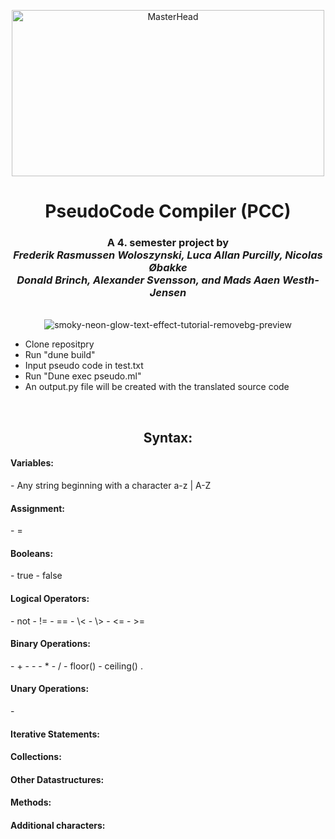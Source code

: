 <p align="center">
  <img src="https://blog.campaignmaster.co.uk/wp-content/uploads/2019/05/giphy.gif" alt="MasterHead" width="500" height="266">
</p>

<h1 align="center">PseudoCode Compiler (PCC)</h1>

<h3 align="center">A 4. semester project by <br>
<i>Frederik Rasmussen Woloszynski, Luca Allan Purcilly, Nicolas Øbakke</i> <br>
<i>Donald Brinch, Alexander Svensson, and Mads Aaen Westh-Jensen</i> </h3>
<br>

<div align="center">
  <img src="https://github.com/SW4-G3-AAU/pseudocode/assets/116066516/5a8369b8-9147-4616-b675-ec9b289f0e4c" alt="smoky-neon-glow-text-effect-tutorial-removebg-preview" style="max-width: 100%;">
</div>

- Clone repositpry
- Run "dune build"
- Input pseudo code in test.txt
- Run "Dune exec pseudo.ml"
- An output.py file will be created with the translated source code

<br>

<h2 align="center">Syntax:</h2>
<h4>Variables:</h4>
- Any string beginning with a character a-z | A-Z 
<h4>Assignment:</h4>
- =
<h4>Booleans:</h4>
- true
- false
<h4>Logical Operators:</h4>
- not
- !=
- ==
- \< 
- \>
- <=
- >=
<h4>Binary Operations:</h4>
- +
- -
- *
- /
- floor()
- ceiling()
. 
<h4>Unary Operations:</h4>
- 
<h4>Iterative Statements:</h4>
<h4>Collections:</h4>
<h4>Other Datastructures:</h4>
<h4>Methods:</h4>
<h4>Additional characters:</h4>
